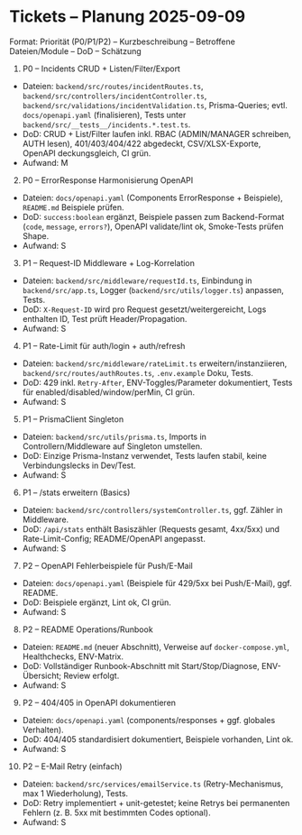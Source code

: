 # Tickets – Planung 2025-09-09

Format: Priorität (P0/P1/P2) – Kurzbeschreibung – Betroffene Dateien/Module – DoD – Schätzung

1) P0 – Incidents CRUD + Listen/Filter/Export
- Dateien: `backend/src/routes/incidentRoutes.ts`, `backend/src/controllers/incidentController.ts`, `backend/src/validations/incidentValidation.ts`, Prisma-Queries; evtl. `docs/openapi.yaml` (finalisieren), Tests unter `backend/src/__tests__/incidents.*.test.ts`.
- DoD: CRUD + List/Filter laufen inkl. RBAC (ADMIN/MANAGER schreiben, AUTH lesen), 401/403/404/422 abgedeckt, CSV/XLSX-Exporte, OpenAPI deckungsgleich, CI grün.
- Aufwand: M

2) P0 – ErrorResponse Harmonisierung OpenAPI
- Dateien: `docs/openapi.yaml` (Components ErrorResponse + Beispiele), `README.md` Beispiele prüfen.
- DoD: `success:boolean` ergänzt, Beispiele passen zum Backend-Format (`code`, `message`, `errors?`), OpenAPI validate/lint ok, Smoke-Tests prüfen Shape.
- Aufwand: S

3) P1 – Request-ID Middleware + Log-Korrelation
- Dateien: `backend/src/middleware/requestId.ts`, Einbindung in `backend/src/app.ts`, Logger (`backend/src/utils/logger.ts`) anpassen, Tests.
- DoD: `X-Request-ID` wird pro Request gesetzt/weitergereicht, Logs enthalten ID, Test prüft Header/Propagation.
- Aufwand: S

4) P1 – Rate-Limit für auth/login + auth/refresh
- Dateien: `backend/src/middleware/rateLimit.ts` erweitern/instanziieren, `backend/src/routes/authRoutes.ts`, `.env.example` Doku, Tests.
- DoD: 429 inkl. `Retry-After`, ENV-Toggles/Parameter dokumentiert, Tests für enabled/disabled/window/perMin, CI grün.
- Aufwand: S

5) P1 – PrismaClient Singleton
- Dateien: `backend/src/utils/prisma.ts`, Imports in Controllern/Middleware auf Singleton umstellen.
- DoD: Einzige Prisma-Instanz verwendet, Tests laufen stabil, keine Verbindungslecks in Dev/Test.
- Aufwand: S

6) P1 – /stats erweitern (Basics)
- Dateien: `backend/src/controllers/systemController.ts`, ggf. Zähler in Middleware.
- DoD: `/api/stats` enthält Basiszähler (Requests gesamt, 4xx/5xx) und Rate-Limit-Config; README/OpenAPI angepasst.
- Aufwand: S

7) P2 – OpenAPI Fehlerbeispiele für Push/E-Mail
- Dateien: `docs/openapi.yaml` (Beispiele für 429/5xx bei Push/E-Mail), ggf. README.
- DoD: Beispiele ergänzt, Lint ok, CI grün.
- Aufwand: S

8) P2 – README Operations/Runbook
- Dateien: `README.md` (neuer Abschnitt), Verweise auf `docker-compose.yml`, Healthchecks, ENV-Matrix.
- DoD: Vollständiger Runbook-Abschnitt mit Start/Stop/Diagnose, ENV-Übersicht; Review erfolgt.
- Aufwand: S

9) P2 – 404/405 in OpenAPI dokumentieren
- Dateien: `docs/openapi.yaml` (components/responses + ggf. globales Verhalten).
- DoD: 404/405 standardisiert dokumentiert, Beispiele vorhanden, Lint ok.
- Aufwand: S

10) P2 – E-Mail Retry (einfach)
- Dateien: `backend/src/services/emailService.ts` (Retry-Mechanismus, max 1 Wiederholung), Tests.
- DoD: Retry implementiert + unit-getestet; keine Retrys bei permanenten Fehlern (z. B. 5xx mit bestimmten Codes optional).
- Aufwand: S

